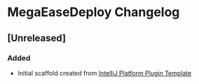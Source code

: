 <!-- Keep a Changelog guide -> https://keepachangelog.com -->

# MegaEaseDeploy Changelog

## [Unreleased]
### Added
- Initial scaffold created from [IntelliJ Platform Plugin Template](https://github.com/JetBrains/intellij-platform-plugin-template)
